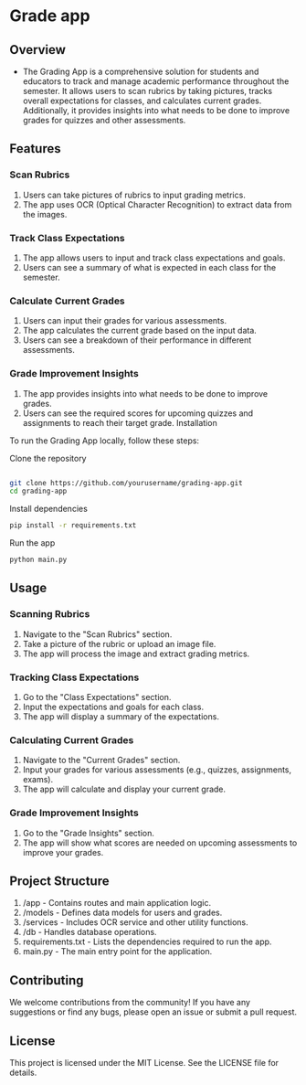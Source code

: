 # Grade app


## Overview
- The Grading App is a comprehensive solution for students and educators to track and manage academic performance throughout the semester. It allows users to scan rubrics by taking pictures, tracks overall expectations for classes, and calculates current grades. Additionally, it provides insights into what needs to be done to improve grades for quizzes and other assessments.

## Features
### Scan Rubrics

1. Users can take pictures of rubrics to input grading metrics.
2. The app uses OCR (Optical Character Recognition) to extract data from the images.

### Track Class Expectations

1. The app allows users to input and track class expectations and goals.
2. Users can see a summary of what is expected in each class for the semester.

### Calculate Current Grades

1. Users can input their grades for various assessments.
2. The app calculates the current grade based on the input data.
3. Users can see a breakdown of their performance in different assessments.

### Grade Improvement Insights

1. The app provides insights into what needs to be done to improve grades.
2. Users can see the required scores for upcoming quizzes and assignments to reach their target grade.
Installation


To run the Grading App locally, follow these steps:

Clone the repository

```bash

git clone https://github.com/yourusername/grading-app.git
cd grading-app

```

Install dependencies

``` bash
pip install -r requirements.txt

```
Run the app
```bash
python main.py
```

## Usage
### Scanning Rubrics

1. Navigate to the "Scan Rubrics" section.
2. Take a picture of the rubric or upload an image file.
3. The app will process the image and extract grading metrics.

### Tracking Class Expectations

1. Go to the "Class Expectations" section.
2. Input the expectations and goals for each class.
3. The app will display a summary of the expectations.

### Calculating Current Grades

1. Navigate to the "Current Grades" section.
2. Input your grades for various assessments (e.g., quizzes, assignments, exams).
3. The app will calculate and display your current grade.

### Grade Improvement Insights

1. Go to the "Grade Insights" section.
2. The app will show what scores are needed on upcoming assessments to improve your grades.

## Project Structure
1. /app - Contains routes and main application logic.
2. /models - Defines data models for users and grades.
3. /services - Includes OCR service and other utility functions.
4. /db - Handles database operations.
5. requirements.txt - Lists the dependencies required to run the app.
6. main.py - The main entry point for the application.

## Contributing
We welcome contributions from the community! If you have any suggestions or find any bugs, please open an issue or submit a pull request.

## License
This project is licensed under the MIT License. See the LICENSE file for details.